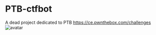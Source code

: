# PTB-ctfbot
A dead project dedicated to PTB
https://ce.pwnthebox.com/challenges
![avatar](https://s1.ax1x.com/2023/04/30/p93sOVP.jpg)
